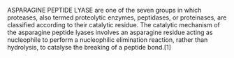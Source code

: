 ASPARAGINE PEPTIDE LYASE are one of the seven groups in which proteases, also termed proteolytic enzymes, peptidases, or proteinases, are classified according to their catalytic residue. The catalytic mechanism of the asparagine peptide lyases involves an asparagine residue acting as nucleophile to perform a nucleophilic elimination reaction, rather than hydrolysis, to catalyse the breaking of a peptide bond.[1]
